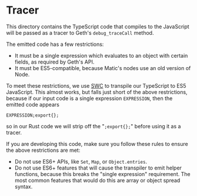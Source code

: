 # Tracer

This directory contains the TypeScript code that compiles to the JavaScript will
be passed as a tracer to Geth's `debug_traceCall` method.

The emitted code has a few restrictions:

- It must be a single expression which evaluates to an object with certain
  fields, as required by Geth's API.
- It must be ES5-compatible, because Matic's nodes use an old version of Node.

To meet these restrictions, we use [SWC](https://swc.rs/) to transpile our
TypeScript to ES5 JavaScript. This almost works, but falls just short of the
above restrictions, because if our input code is a single expression
`EXPRESSION`, then the emitted code appears

```
EXPRESSION;export{};
```

so in our Rust code we will strip off the "`;export{};`" before using it as a
tracer.

If you are developing this code, make sure you follow these rules to ensure the
above restrictions are met:

- Do not use ES6+ APIs, like `Set`, `Map`, or `Object.entries`.
- Do not use ES6+ features that will cause the transpiler to emit helper
  functions, because this breaks the "single expression" requirement. The most
  common features that would do this are array or object spread syntax.
